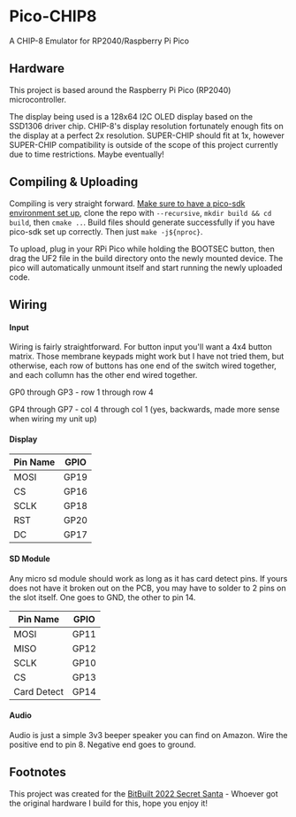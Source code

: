 # Pico-CHIP8
A CHIP-8 Emulator for RP2040/Raspberry Pi Pico

## Hardware
This project is based around the Raspberry Pi Pico (RP2040) microcontroller. 

The display being used is a 128x64 I2C OLED display based on the SSD1306 driver chip. CHIP-8's display resolution fortunately enough fits on the display at a perfect 2x resolution. SUPER-CHIP should fit at 1x, however SUPER-CHIP compatibility is outside of the scope of this project currently due to time restrictions. Maybe eventually!

## Compiling & Uploading
Compiling is very straight forward. [Make sure to have a pico-sdk environment set up](https://datasheets.raspberrypi.org/pico/getting-started-with-pico.pdf), 
clone the repo with `--recursive`, `mkdir build && cd build`, then `cmake ..`. Build files should generate successfully if you have pico-sdk set up correctly. Then just `make -j${nproc}`.

To upload, plug in your RPi Pico while holding the BOOTSEC button, then drag the UF2 file in the build directory onto the newly mounted device. The pico will automatically unmount itself and start running the newly uploaded code.

## Wiring
#### Input

Wiring is fairly straightforward. For button input you'll want a 4x4 button matrix. Those membrane keypads might work but I have not tried them, but otherwise, each row of buttons has one end of the switch wired together, and each collumn has the other end wired together.

GP0 through GP3 - row 1 through row 4

GP4 through GP7 - col 4 through col 1 (yes, backwards, made more sense when wiring my unit up)

#### Display

| Pin Name | GPIO |
| -------- | ---- |
|   MOSI   | GP19 |
|    CS    | GP16 |
|   SCLK   | GP18 |
|   RST    | GP20 |
|    DC    | GP17 |

#### SD Module

Any micro sd module should work as long as it has card detect pins. If yours does not have it broken out on the PCB, you may have to solder to 2 pins on the slot itself. One goes to GND, the other to pin 14.

|  Pin Name   | GPIO |
|  --------   | ---- |
|    MOSI     | GP11 |
|    MISO     | GP12 |
|    SCLK     | GP10 |
|     CS      | GP13 |
| Card Detect | GP14 |

#### Audio

Audio is just a simple 3v3 beeper speaker you can find on Amazon. Wire the positive end to pin 8. Negative end goes to ground.

## Footnotes
This project was created for the [BitBuilt 2022 Secret Santa](https://bitbuilt.net/forums/index.php?threads/bitbuilts-2022-secret-santa.5384/) - Whoever got the original hardware I build for this, hope you enjoy it!
